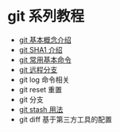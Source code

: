 # git 系列教程

- [git 基本概念介绍](./docs/git基本概念介绍.md)
- [git SHA1 介绍](./docs/git_SHA1介绍.md)
- [git 常用基本命令](./docs/git常用基本命令.md)
- [git 远程分支](./docs/git远程分支.md)
- git log 命令相关
- git reset 重置
- git 分支
- [git stash 用法](./docs/git&nbsp;stash用法.md)
- git diff 基于第三方工具的配置
